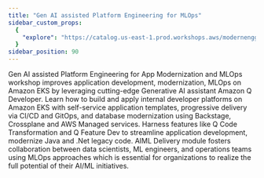 ```yaml
---
title: "Gen AI assisted Platform Engineering for MLOps"
sidebar_custom_props:
  {
    "explore": "https://catalog.us-east-1.prod.workshops.aws/modernengg/en-US",
  }
sidebar_position: 90
---
```


Gen AI assisted Platform Engineering for App Modernization and MLOps workshop improves application development, modernization, MLOps on Amazon EKS by leveraging cutting-edge Generative AI assistant Amazon Q Developer. Learn how to build and apply internal developer platforms on Amazon EKS with self-service application templates, progressive delivery via CI/CD and GitOps, and database modernization using Backstage, Crossplane and AWS Managed services. Harness features like Q Code Transformation and Q Feature Dev to streamline application development, modernize Java and .Net legacy code. AIML Delivery module fosters collaboration between data scientists, ML engineers, and operations teams using MLOps approaches which is essential for organizations to realize the full potential of their AI/ML initiatives.

<LaunchButton url="https://catalog.us-east-1.prod.workshops.aws/modernengg/en-US" label="Gen AI assisted Platform Engineering for MLOps" />